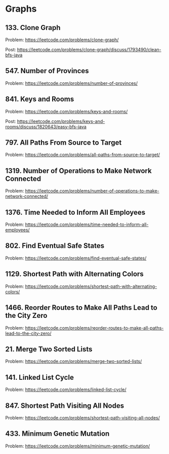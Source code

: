 # Graphs

## 133. Clone Graph

Problem: https://leetcode.com/problems/clone-graph/

Post: https://leetcode.com/problems/clone-graph/discuss/1793490/clean-bfs-java

## 547. Number of Provinces

Problem: https://leetcode.com/problems/number-of-provinces/

## 841. Keys and Rooms

Problem: https://leetcode.com/problems/keys-and-rooms/

Post: https://leetcode.com/problems/keys-and-rooms/discuss/1820643/easy-bfs-java

## 797. All Paths From Source to Target

Problem: https://leetcode.com/problems/all-paths-from-source-to-target/

## 1319. Number of Operations to Make Network Connected

Problem: https://leetcode.com/problems/number-of-operations-to-make-network-connected/

## 1376. Time Needed to Inform All Employees

Problem: https://leetcode.com/problems/time-needed-to-inform-all-employees/

## 802. Find Eventual Safe States

Problem: https://leetcode.com/problems/find-eventual-safe-states/

## 1129. Shortest Path with Alternating Colors

Problem: https://leetcode.com/problems/shortest-path-with-alternating-colors/

## 1466. Reorder Routes to Make All Paths Lead to the City Zero

Problem: https://leetcode.com/problems/reorder-routes-to-make-all-paths-lead-to-the-city-zero/

## 21. Merge Two Sorted Lists

Problem: https://leetcode.com/problems/merge-two-sorted-lists/

## 141. Linked List Cycle

Problem: https://leetcode.com/problems/linked-list-cycle/

## 847. Shortest Path Visiting All Nodes

Problem: https://leetcode.com/problems/shortest-path-visiting-all-nodes/

## 433. Minimum Genetic Mutation

Problem: https://leetcode.com/problems/minimum-genetic-mutation/
